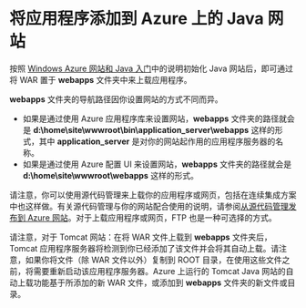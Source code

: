 <properties linkid="develop-java-tutorials-web-site-add-app" urlDisplayName="Add an application to your Java web site" pageTitle="Add an application to your Java web site" metaKeywords="" description="This tutorial shows you how to add a page or application to your Java web site on Windows Azure." metaCanonical="" services="web-sites" documentationCenter="Java" title="Add an application to your Java web site" videoId="" scriptId="" authors="robmcm" solutions="" manager="wpickett" editor="mollybos" />
<tags ms.service="web-sites"
    ms.date="02/20/2015"
    wacn.date="04/11/2015"
    />

# 将应用程序添加到 Azure 上的 Java 网站

按照 [Windows Azure 网站和 Java 入门][Windows Azure 网站和 Java 入门]中的说明初始化 Java 网站后，即可通过将 WAR 置于 **webapps** 文件夹中来上载应用程序。

**webapps** 文件夹的导航路径因你设置网站的方式不同而异。

-   如果是通过使用 Azure 应用程序库来设置网站，**webapps** 文件夹的路径就会是 **d:&#92;home&#92;site&#92;wwwroot&#92;bin&#92;application\_server&#92;webapps** 这样的形式，其中 **application\_server** 是对你的网站起作用的应用程序服务器的名称。
-   如果是通过使用 Azure 配置 UI 来设置网站，**webapps** 文件夹的路径就会是 **d:&#92;home&#92;site&#92;wwwroot&#92;webapps** 这样的形式。

请注意，你可以使用源代码管理来上载你的应用程序或网页，包括在连续集成方案中也这样做。有关源代码管理与你的网站配合使用的说明，请参阅[从源代码管理发布到 Azure 网站][从源代码管理发布到 Azure 网站]。对于上载应用程序或网页，FTP 也是一种可选择的方式。

请注意，对于 Tomcat 网站：在将 WAR 文件上载到 **webapps** 文件夹后，Tomcat 应用程序服务器将检测到你已经添加了该文件并会将其自动上载。请注意，如果你将文件（除 WAR 文件以外）复制到 ROOT 目录，在使用这些文件之前，将需要重新启动该应用程序服务器。Azure 上运行的 Tomcat Java 网站的自动上载功能基于所添加的新 WAR 文件，或添加到 **webapps** 文件夹的新文件或目录。

  [Windows Azure 网站和 Java 入门]: ../web-sites-java-get-started
  [从源代码管理发布到 Azure 网站]: ../web-sites-publish-source-control
